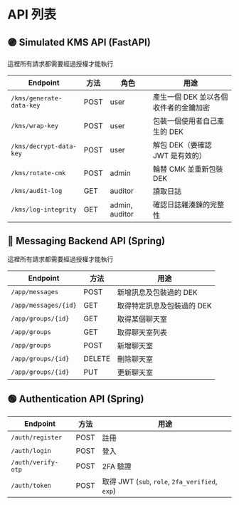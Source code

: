# API 列表

## 🟣 Simulated KMS API (FastAPI)

這裡所有請求都需要經過授權才能執行

| Endpoint                 | 方法 | 角色           | 用途                                  |
| ------------------------ | ---- | -------------- | ------------------------------------- |
| `/kms/generate-data-key` | POST | user           | 產生一個 DEK 並以各個收件者的金鑰加密 |
| `/kms/wrap-key`          | POST | user           | 包裝一個使用者自己產生的 DEK          |
| `/kms/decrypt-data-key`  | POST | user           | 解包 DEK（要確認 JWT 是有效的）       |
| `/kms/rotate-cmk`        | POST | admin          | 輪替 CMK 並重新包裝 DEK               |
| `/kms/audit-log`         | GET  | auditor        | 讀取日誌                              |
| `/kms/log-integrity`     | GET  | admin, auditor | 確認日誌雜湊鍊的完整性                |

## 🔵 Messaging Backend API (Spring)

這裡所有請求都需要經過授權才能執行

| Endpoint             | 方法   | 用途                       |
| -------------------- | ------ | -------------------------- |
| `/app/messages`      | POST   | 新增訊息及包裝過的 DEK     |
| `/app/messages/{id}` | GET    | 取得特定訊息及包裝過的 DEK |
| `/app/groups/{id}`   | GET    | 取得某個聊天室             |
| `/app/groups`        | GET    | 取得聊天室列表             |
| `/app/groups`        | POST   | 新增聊天室                 |
| `/app/groups/{id}`   | DELETE | 刪除聊天室                 |
| `/app/groups/{id}`   | PUT    | 更新聊天室                 |

## 🟢 Authentication API (Spring)

| Endpoint           | 方法 | 用途                                            |
| ------------------ | ---- | ----------------------------------------------- |
| `/auth/register`   | POST | 註冊                                            |
| `/auth/login`      | POST | 登入                                            |
| `/auth/verify-otp` | POST | 2FA 驗證                                        |
| `/auth/token`      | POST | 取得 JWT (`sub`, `role`, `2fa_verified`, `exp`) |
